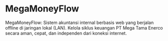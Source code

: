 # MegaMoneyFlow
MegaMoneyFlow: Sistem akuntansi internal berbasis web yang berjalan offline di jaringan lokal (LAN). Kelola siklus keuangan PT Mega Tama Enerco secara aman, cepat, dan independen dari koneksi internet.
